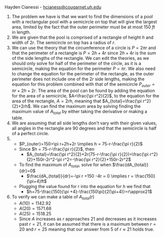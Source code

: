 Hayden Cianessi - hcianess@cougarnet.uh.edu

1. The problem we have is that we want to find the dimensions of a pool with a rectangular pool with a semicircle on top that will give the largest area, limited by the fact that the outer perimeter must be at most 150 *ft* in length.
2. We are given that the pool is comprised of a rectangle of height $h$ and width of $2r$. The semicircle on top has a radius of $r$.
3. We can use the theory that the circumference of a circle is $P=2\pi r$ and that the perimeter of a rectangle is $P=2h+4r$ since $2h+4r$ is the sum of the side lengths of the rectangle. We can edit the theories, as we should only solve for half of the perimeter of the circle, as it is a semicircle, making the equation for the perimeter $P=\pi r$. We also need to change the equation for the perimeter of the rectangle, as the outer perimeter does not include one of the $2r$ side lengths, making the equation for this problem combined with that of the semicircle $P_{outer}=\pi r+2h+2r$. The area of the pool can be found by adding the equation for the area of a semicircle, $A=\frac{\pi r^2}{2}$, to the equation for the area of the rectangle, $A=2rh$, meaning that $A_{total}=\frac{\pi r^2}{2}+2rh$. We can find the maximum area by solving finding the maximum value of $A_{total}$ by either taking the derivative or making a table. 
4. We are assuming that all side lengths don't vary with their given values, all angles in the rectangle are 90 degrees  and that the semicircle is half of a perfect circle.
5. 
	- $P_{outer}=150=\pi r+2h+2r \implies h = 75-r-\frac{\pi r}{2}$
	- Since $h = 75-r-\frac{\pi r}{2}$, then 
		- $A_{total}=\frac{\pi r^2}{2}+2r(75-r-\frac{\pi r}{2})=\frac{\pi r^2}{2}+150r-2r^2-\pi r^2=-\frac{\pi r^2}{2}+150r-2r^2$   
	- To find the maximum of $A_{total}$, solve for when $\frac{dA_{total}}{dr}=0$
		- $\frac{dA_{total}}{dr}=-\pi r +150 -4r = 0 \implies r = \frac{150}{\pi+4}ft$
	- Plugging the value found for r into the equation for $h$ we find that
		- $h=75-\frac{150}{\pi +4}-\frac{150\pi}{2(\pi+4)}=r\approx21$
6. To verify we can make a table of $A_{total}(r)$
	- $A(10)=1142.92$
	- $A(20)=1571.68$
	- $A(25)=1518.25$ 
	- Since $A$ increases as $r$ approaches 21 and decreases as it increases past $r=21$, it can be  assumed that there is a maximum between $r=20$ and $r=25$ meaning that our answer from 5 of $r\approx21$ holds true.